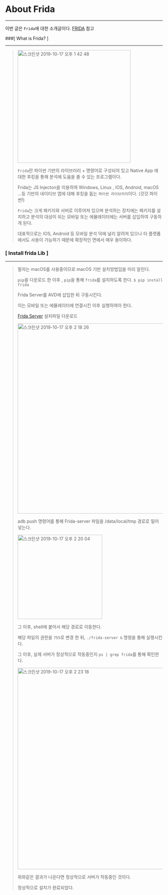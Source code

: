 # About Frida

---

이번 글은 `Frida`에 대한 소개글이다.
[FRIDA](https://www.frida.re/docs/examples/android/) 참고

###[ What is Frida? ]

---

><img width="361" alt="스크린샷 2019-10-17 오후 1 42 48" src="https://user-images.githubusercontent.com/33051018/66978229-09416080-f0e4-11e9-8046-c673ddb33092.png">
>
>
>
>`Frida`란 파이썬 기반의 라이브러리 + 명령어로 구성되어 있고 Native App 에 대한 후킹을 통해 분석에 도움을 줄 수 있는 프로그램이다.
>
>Frida는 JS Injecton을 이용하여 Windows, Linux , IOS, Android, macOS ...등 기반의 네이티브 앱에 대해 후킹을 돕는 `파이썬 라이브러리`이다. (갓갓 파이썬!)
>
>`Frida`는 크게 패키지와 서버로 이루어져 있으며 분석하는 장치에는 패키지를 설치하고 분석의 대상이 되는 
>모바일 또는 에뮬레이터에는 서버를 삽입하여 구동하게 된다.
>
>대표적으로는 IOS, Android 등 모바일 분석 덕에 널리 알려져 있으나 타 플랫폼에서도 사용이 가능하기 때문에 확장적인 면에서 매우 용이하다.



### [ Install frida Lib ]

---

>필자는 macOS를 사용중이므로 macOS 기반 설치방법임을 미리 알린다.
>
>`pip`을 다운로드 한 이후 , `pip`을 통해 `frida`를 설치하도록 한다.
>	`$ pip install frida`
>
>Frida Server를 AVD에 삽입한 뒤 구동시킨다.
>
>이는 모바일 또는 에뮬레이터에 연결시킨 이후 실행하여아 한다.
>
>[Frida Server](https://github.com/frida/frida/releases) 설치파일 다운로드
>
><img width="609" alt="스크린샷 2019-10-17 오후 2 18 26" src="https://user-images.githubusercontent.com/33051018/66979557-0432e000-f0e9-11e9-9ad5-415a20cb8163.png">
>
>adb push 명령어를 통해 Frida-server 파일을 /data/local/tmp 경로로 밀어넣는다.
>
><img width="270" alt="스크린샷 2019-10-17 오후 2 20 04" src="https://user-images.githubusercontent.com/33051018/66979634-3e9c7d00-f0e9-11e9-9e9b-e7088bd4c538.png">
>
>그 이후, shell에 붙어서 해당 경로로 이동한다.
>
>해당 파일의 권한을 `755`로 변경 한 뒤, `./frida-server &` 명령을 통해 실행시킨다.
>
>그 이후, 실제 서버가 정상적으로 작동중인지 `ps | grep frida`를 통해 확인한다.
>
><img width="645" alt="스크린샷 2019-10-17 오후 2 23 18" src="https://user-images.githubusercontent.com/33051018/66979806-c97d7780-f0e9-11e9-8d62-10376b63f97a.png">
>
>위와같은 결과가 나온다면 정상적으로 서버가 작동중인 것이다.
>
>정상적으로 설치가 완료되었다.